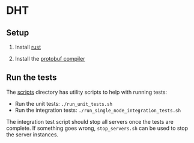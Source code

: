 # DHT

## Setup

1. Install [rust](https://doc.rust-lang.org/book/ch01-01-installation.html)

2. Install the [protobuf compiler](https://protobuf.dev/installation/)

## Run the tests

The [scripts](./dht/scripts/) directory has utility scripts to help with running tests:

- Run the unit tests: `./run_unit_tests.sh`
- Run the integration tests: `./run_single_node_integration_tests.sh`

The integration test script should stop all servers once the tests are complete. If something goes
wrong, `stop_servers.sh` can be used to stop the server instances.
